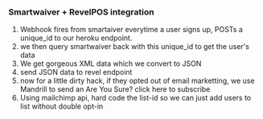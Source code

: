 ### Smartwaiver + RevelPOS integration

1. Webhook fires from smartaiver everytime a user signs up, POSTs a unique_id to our heroku endpoint.  
2. we then query smartwaiver back with this unique_id to get the user's data
3. We get gorgeous XML data which we convert to JSON 
4. send JSON data to revel endpoint
5. now for a little dirty hack, if they opted out of email marketting, we use Mandrill to send an Are You Sure? click here to subscribe
6. Using mailchimp api, hard code the list-id so we can just add users to list without double opt-in
